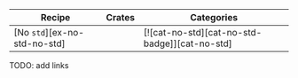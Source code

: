 | Recipe | Crates | Categories |
|--------|--------|------------|
| [No `std`][ex-no-std-no-std] |  | [![cat-no-std][cat-no-std-badge]][cat-no-std]  |

<div class="hidden">
TODO: add links
</div>
